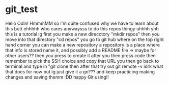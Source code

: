 # git_test
Hello Odin!
HmmmMM so i'm quite confused why we have to learn about this butt ehhhhh who cares
anywaysss to do this repos thingy uhhhh yhh this is a tutorial ig
first you make a new direcctory "mkdir repos" 
then you move into that directory "cd repos" 
you go to git hub where on the top right hand corner you can make a new repository
a repository is a place where that info is stored
name it, and possibly add a README file -> maybe for other users??
then you press to create it
after you then press code then remember to pick the SSH choice and copy that URL
you then go back to terminal and type in "git clone <the URL enter into here>
then after that try out git remote -v
idrk what that does for now
but ig just give it a go??? and keep practicing making changes and saving themm :DD
happy Git using!!